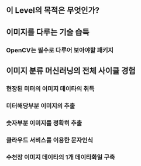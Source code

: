 ## 이 Level의 목적은 무엇인가?

## 이미지를 다루는 기술 습득
### OpenCV는 필수로 다루어 보아야할 패키지

## 이미지 분류 머신러닝의 전체 사이클 경험
### 현장된 미터의 이미지 데이타의 취득
### 미터해당부분 이미지의 추출
### 숫자부분 이미지를 정확히 추출
### 클라우드 서비스를 이용한 문자인식
### 수천장 이미지 데이타의 1개 데이타화일 구축
